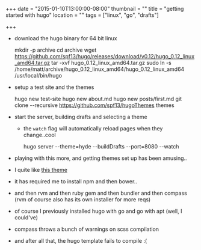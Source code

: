 +++
date = "2015-01-10T13:00:00-08:00"
thumbnail = ""
title = "getting started with hugo"
location = ""
tags = ["linux", "go", "drafts"]

+++

* download the hugo binary for 64 bit linux

    mkdir -p archive
    cd archive
    wget https://github.com/spf13/hugo/releases/download/v0.12/hugo_0.12_linux_amd64.tar.gz
    tar -xvf hugo_0.12_linux_amd64.tar.gz
    sudo ln -s /home/matt/archive/hugo_0.12_linux_amd64/hugo_0.12_linux_amd64 /usr/local/bin/hugo

* setup a test site and the themes

    hugo new test-site
    hugo new about.md
    hugo new posts/first.md
    git clone --recursive https://github.com/spf13/hugoThemes themes

* start the server, building drafts and selecting a theme
  * the `watch` flag will automatically reload pages when they change..cool

    hugo server --theme=hyde --buildDrafts --port=8080 --watch

* playing with this more, and getting themes set up has been amusing..
* I quite like [this theme](https://github.com/stou/stou-dk-theme)
* it has required me to install npm and then bower..
* and then rvm and then ruby gem and then bundler and then compass (rvm of course also has its own installer for more reqs)
* of course I previously installed hugo with go and go with apt (well, I could've)
* compass throws a bunch of warnings on scss compilation
* and after all that, the hugo template fails to compile :(
